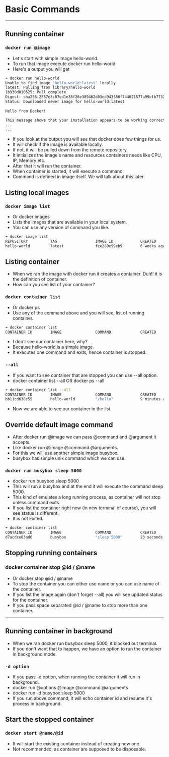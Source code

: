 # Basic Commands

---

## Running container
### `docker run @image`
- Let's start with simple image hello-world.
- To run that image execute docker run hello-world.
- Here's a output you will get
``` bash
➜ docker run hello-world   
Unable to find image 'hello-world:latest' locally
latest: Pulling from library/hello-world
1b930d010525: Pull complete 
Digest: sha256:2557e3c07ed1e38f26e389462d03ed943586f744621577a99efb77324b0fe535
Status: Downloaded newer image for hello-world:latest
	
Hello from Docker!

This message shows that your installation appears to be working correctly.
...
...
```
- If you look at the output you will see that docker does few things for us.
- It will check if the image is available locally. 
- If not, it will be pulled down from the remote repository. 
- It initializes the image's name and resources containers needs like CPU, IP, Memory etc. 
- After that it will run the container.
- When container is started, it will execute a command.
- Command is defined in image itself. We will talk about this later.

## Listing local images
### `docker image list`
- Or docker images
- Lists the images that are available in your local system.
- You can use any version of command you like.
```bash
➜ docker image list                 
REPOSITORY          TAG                 IMAGE ID            CREATED             SIZE
hello-world         latest              fce289e99eb9        6 weeks ago         1.84kB
```

## Listing container
- When we ran the image with docker run it creates a container. Duh!! it is the definition of container.
- How can you see list of your container?

### `docker container list`
- Or docker ps
- Use any of the command above and you will see, list of running container.
```bash
➜ docker container list 
CONTAINER ID        IMAGE               COMMAND             CREATED             STATUS              PORTS               NAMES

```

- I don't see our container here, why?
- Because hello-world is a simple image.
- It executes one command and exits, hence container is stopped.

### `--all`
- If you want to see container that are stopped you can use --all option.
- docker container list --all OR docker ps --all
```bash
➜ docker container list --all
CONTAINER ID        IMAGE               COMMAND             CREATED             STATUS                     PORTS               NAMES
bb11cd638c55        hello-world         "/hello"            9 minutes ago       Exited (0) 9 minutes ago                       stoic_shtern

```

- Now we are able to see our container in the list.

## Override default image command
- After docker run @image we can pass @command and @argument it accepts.
- Like docker run @image @command @arguments.
- For this we will use another simple image busybox.
- busybox has simple unix command which we can use.

### `docker run busybox sleep 5000`
- docker run busybox sleep 5000
- This will run a busybox and at the end it will execute the command sleep 5000. 
- This kind of emulates a long running process, as container will not stop unless command exits.
- If you list the container right now (in new terminal of course), you will see status is different.
- It is not Exited.
```bash
➜ docker container list      
CONTAINER ID        IMAGE               COMMAND             CREATED             STATUS              PORTS               NAMES
d7acdce83ad6        busybox             "sleep 5000"        23 seconds ago      Up 21 seconds                           gallant_hodgkin

```

## Stopping running containers
### docker container stop @id / @name
- Or docker stop @id / @name
- To stop the container you can either use name or you can use name of the container.
- If you list the image again (don't forget --all) you will see updated status for the container.
- If you pass space separated @id / @name to stop more than one container.

--- 

## Running container in background
- When we ran docker run busybox sleep 5000, it blocked out terminal.
- If you don't want that to happen, we have an option to run the container in background mode.

### `-d option`
- If you pass -d option, when running the container it will run in background.
- docker run @options @image @command @arguments
- docker run -d busybox sleep 5000
- If you run above command, it will echo container id and resume it's process in background.

## Start the stopped container
### `docker start @name/@id`

- It will start the existing container instead of creating new one.
- Not recommended, as container are supposed to be disposable.
